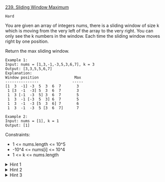[239. Sliding Window Maximum](https://leetcode.com/problems/sliding-window-maximum/)

`Hard`

You are given an array of integers nums, there is a sliding window of size k which is moving from the very left of the array to the very right. You can only see the k numbers in the window. Each time the sliding window moves right by one position.

Return the max sliding window.

```
Example 1:
Input: nums = [1,3,-1,-3,5,3,6,7], k = 3
Output: [3,3,5,5,6,7]
Explanation: 
Window position                Max
---------------               -----
[1  3  -1] -3  5  3  6  7       3
 1 [3  -1  -3] 5  3  6  7       3
 1  3 [-1  -3  5] 3  6  7       5
 1  3  -1 [-3  5  3] 6  7       5
 1  3  -1  -3 [5  3  6] 7       6
 1  3  -1  -3  5 [3  6  7]      7

Example 2:
Input: nums = [1], k = 1
Output: [1]
```

Constraints:

- 1 <= nums.length <= 10^5
- -10^4 <= nums[i] <= 10^4
- 1 <= k <= nums.length

<details>
<summary>Hint 1</summary>

How about using a data structure such as deque (double-ended queue)?
</details>

<details>
<summary>Hint 2</summary>

The queue size need not be the same as the window’s size.
</details>

<details>
<summary>Hint 3</summary>

Remove redundant elements and the queue should store only elements that need to be considered.
</details>

